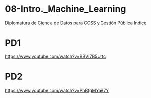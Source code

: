 # 08-Intro._Machine_Learning
Diplomatura de Ciencia de Datos para CCSS y Gestión Pública
Indice
# PD1
https://www.youtube.com/watch?v=BBVI7B5Urtc

# PD2
https://www.youtube.com/watch?v=PhBfgMYaB7Y

